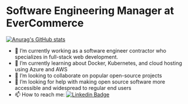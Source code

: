 <h1>Software Engineering Manager at EverCommerce</h1>

[![Anurag's GitHub stats](https://github-readme-stats.vercel.app/api?username=acrodemocide&theme=merko)](https://github.com/acrodemocide/github-readme-stats)

- 🔭 I’m currently working as a software engineer contractor who specializes in full-stack web development.
- 🌱 I’m currently learning about Docker, Kubernetes, and cloud hosting using Azure and AWS
- 👯 I’m looking to collaborate on popular open-source projects
- 🤔 I’m looking for help with making open source software more accessible and widespread to regular end users
- 📫 How to reach me: [![Linkedin Badge](https://img.shields.io/badge/-dhoward-blue?style=flat&logo=Linkedin&logoColor=white)](https://www.linkedin.com/in/daniel-howard-746aa6142)
